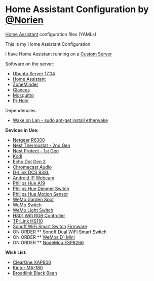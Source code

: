 # Home Assistant Configuration by [@Norien](https://gitter.im/norien)
[Home Assistant](https://home-assistant.io/) configuration files (YAMLs)

This is my Home Assistant Configuration.

I have Home Assistant running on a [Custom Server](https://ca.pcpartpicker.com/list/pNPQxY)

Software on the server:
* [Ubuntu Server 17.04](https://wiki.ubuntu.com/ZestyZapus)
* [Home Assistant](https://home-assistant.io/)
* [ZoneMinder](https://zoneminder.com/)
* [Glances](https://nicolargo.github.io/glances/)
* [Mosquitto](https://mosquitto.org/)
* [Pi-Hole](https://pi-hole.net/)

Dependencies:
* [Wake on Lan - sudo apt-get install etherwake](https://launchpad.net/ubuntu/+source/etherwake)

**Devices in Use:**
* [Netgear R6300](http://a.co/hKI7tOr)
* [Nest Thermostat - 2nd Gen](http://a.co/6BsUg19)
* [Nest Protect - 1st Gen](http://a.co/5p5p97O)
* [Kodi](https://kodi.tv/)
* [Echo Dot Gen 2](http://amzn.to/2hvCexj)
* [Chromecast Audio](http://www.bestbuy.ca/en-CA/product/google-google-chromecast-audio-ga3a00153-a03-z01/10392132.aspx?icmp=googlestore_chromecastaudio_footer_shopnow&fromBrandStore=google)
* [D-Link DCS 933L](http://a.co/aA0add8)
* [Android IP Webcam](https://play.google.com/store/apps/details?id=com.pas.webcam)
* [Philips Hue A19](http://a.co/i7IHr5e)
* [Philips Hue Dimmer Switch](http://a.co/h1jaVRc)
* [Philips Hue Motion Sensor](http://a.co/j12WCmq)
* [WeMo Garden Spot](http://a.co/7MDbYfc)
* [WeMo Switch](http://a.co/iqSGwpO)
* [WeMo Light Switch](http://a.co/d2HZ753)
* [H801 Wifi RGB Controller](http://a.co/ej6LvjZ)
* [TP-Link HS110](http://a.co/2Z7Jq9k)
* [Sonoff WiFi Smart Switch](https://www.itead.cc/sonoff-wifi-wireless-switch.html) [Firmware](https://github.com/aneisch/Sonoff-Wemo-Home-Assistant)
* ON ORDER ** [Sonoff Dual WiFi Smart Switch](http://www.ebay.ca/itm/112266257555?_trksid=p2060353.m2749.l2649&ssPageName=STRK%3AMEBIDX%3AIT)
* ON ORDER ** [WeMos D1 Mini](http://www.ebay.ca/itm/182035363514?_trksid=p2060353.m2749.l2649&ssPageName=STRK%3AMEBIDX%3AIT)
* ON ORDER ** [NodeMcu ESP8266](https://geek.wish.com/search/1pc%20NodeMcu%20Lua%20ESP8266%20CH340G%20WIFI%20Internet%20Development%20Board%20Module#cid=58c646190b362f70c8bbeb10)

**Wish List:**
* [ClearOne XAP800](http://www.ebay.ca/itm/CLEARONE-XAP800-Professional-Conferencing-System-910-151-101-Rev-2-5-0-/292069134421?hash=item4400ad5055:g:dYwAAOSwOgdYsjBk)
* [Kinter MA-180](http://a.co/3HSlurg)
* [Broadlink Black Bean](http://a.co/2RBPKni)
